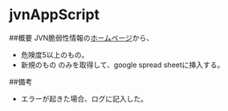 # jvnAppScript

##概要
JVN脆弱性情報の[ホームページ](http://jvndb.jvn.jp "ホームページ")から、　
* 危険度5以上のもの。
* 新規のもの
のみを取得して、google spread sheetに挿入する。

##備考
* エラーが起きた場合、ログに記入した。

